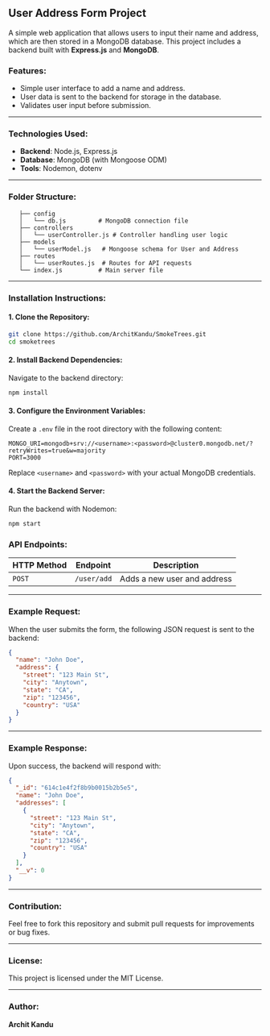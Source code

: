 ## User Address Form Project

A simple web application that allows users to input their name and address, which are then stored in a MongoDB database. This project includes a backend built with **Express.js** and **MongoDB**.

### Features:

- Simple user interface to add a name and address.
- User data is sent to the backend for storage in the database.
- Validates user input before submission.

---

### Technologies Used:

- **Backend**: Node.js, Express.js
- **Database**: MongoDB (with Mongoose ODM)
- **Tools**: Nodemon, dotenv

---

### Folder Structure:

```
   ├── config
   │   └── db.js         # MongoDB connection file
   ├── controllers
   │   └── userController.js # Controller handling user logic
   ├── models
   │   └── userModel.js   # Mongoose schema for User and Address
   ├── routes
   │   └── userRoutes.js  # Routes for API requests
   └── index.js          # Main server file
```

---

### Installation Instructions:

#### 1. Clone the Repository:

```bash
git clone https://github.com/ArchitKandu/SmokeTrees.git
cd smoketrees
```

#### 2. Install Backend Dependencies:

Navigate to the backend directory:

```bash
npm install
```

#### 3. Configure the Environment Variables:

Create a `.env` file in the root directory with the following content:

```env
MONGO_URI=mongodb+srv://<username>:<password>@cluster0.mongodb.net/?retryWrites=true&w=majority
PORT=3000
```

Replace `<username>` and `<password>` with your actual MongoDB credentials.

#### 4. Start the Backend Server:

Run the backend with Nodemon:

```bash
npm start
```

### API Endpoints:

| HTTP Method | Endpoint    | Description                 |
| ----------- | ----------- | --------------------------- |
| `POST`      | `/user/add` | Adds a new user and address |

---

### Example Request:

When the user submits the form, the following JSON request is sent to the backend:

```json
{
  "name": "John Doe",
  "address": {
    "street": "123 Main St",
    "city": "Anytown",
    "state": "CA",
    "zip": "123456",
    "country": "USA"
  }
}
```

---

### Example Response:

Upon success, the backend will respond with:

```json
{
  "_id": "614c1e4f2f8b9b0015b2b5e5",
  "name": "John Doe",
  "addresses": [
    {
      "street": "123 Main St",
      "city": "Anytown",
      "state": "CA",
      "zip": "123456",
      "country": "USA"
    }
  ],
  "__v": 0
}
```

---

### Contribution:

Feel free to fork this repository and submit pull requests for improvements or bug fixes.

---

### License:

This project is licensed under the MIT License.

---

### Author:

**Archit Kandu**

